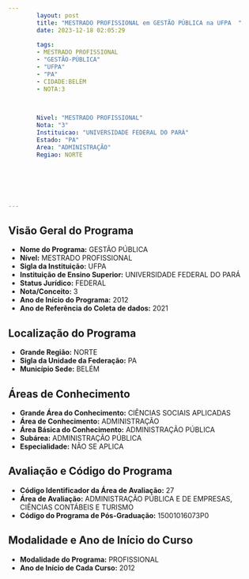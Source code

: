 ```yaml
---
        layout: post
        title: "MESTRADO PROFISSIONAL em GESTÃO PÚBLICA na UFPA  "
        date: 2023-12-18 02:05:29
     
        tags:
        - MESTRADO PROFISSIONAL
        - "GESTÃO-PÚBLICA"
        - "UFPA"
        - "PA"
        - CIDADE:BELÉM
        - NOTA:3
        
       

        Nivel: "MESTRADO PROFISSIONAL"
        Nota: "3"
        Instituicao: "UNIVERSIDADE FEDERAL DO PARÁ"
        Estado: "PA"
        Area: "ADMINISTRAÇÃO"
        Regiao: NORTE
        
        
        
        
        
        
---
```

## Visão Geral do Programa
- **Nome do Programa:** GESTÃO PÚBLICA
- **Nível:** MESTRADO PROFISSIONAL
- **Sigla da Instituição:** UFPA
- **Instituição de Ensino Superior:** UNIVERSIDADE FEDERAL DO PARÁ
- **Status Jurídico:** FEDERAL
- **Nota/Conceito:** 3
- **Ano de Início do Programa:** 2012
- **Ano de Referência do Coleta de dados:** 2021

## Localização do Programa
- **Grande Região:** NORTE
- **Sigla da Unidade da Federação:** PA
- **Município Sede:** BELÉM

## Áreas de Conhecimento
- **Grande Área do Conhecimento:** CIÊNCIAS SOCIAIS APLICADAS
- **Área de Conhecimento:** ADMINISTRAÇÃO
- **Área Básica do Conhecimento:** ADMINISTRAÇÃO PÚBLICA
- **Subárea:** ADMINISTRAÇÃO PÚBLICA
- **Especialidade:** NÃO SE APLICA

## Avaliação e Código do Programa
- **Código Identificador da Área de Avaliação:** 27
- **Área de Avaliação:** ADMINISTRAÇÃO PÚBLICA E DE EMPRESAS, CIÊNCIAS CONTÁBEIS E TURISMO
- **Código do Programa de Pós-Graduação:** 15001016073P0


## Modalidade e Ano de Início do Curso
- **Modalidade do Programa:** PROFISSIONAL
- **Ano de Início de Cada Curso:** 2012
